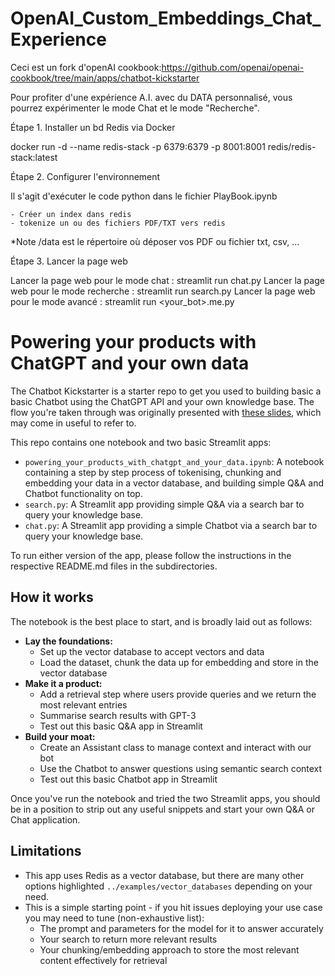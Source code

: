 # OpenAI_Custom_Embeddings_Chat_Experience
Ceci est un fork d'openAI cookbook:https://github.com/openai/openai-cookbook/tree/main/apps/chatbot-kickstarter

Pour profiter d'une expérience A.I. avec du DATA personnalisé, vous pourrez expérimenter le mode Chat et le mode "Recherche".

Étape 1. Installer un bd Redis via Docker

docker run -d --name redis-stack -p 6379:6379 -p 8001:8001 redis/redis-stack:latest

Étape 2. Configurer l'environnement

Il s'agit d'exécuter le code python dans le fichier PlayBook.ipynb
    
    - Créer un index dans redis
    - tokenize un ou des fichiers PDF/TXT vers redis

*Note /data est le répertoire où déposer vos PDF ou fichier txt, csv, ...
    
Étape 3. Lancer la page web

Lancer la page web pour le mode chat : streamlit run chat.py 
Lancer la page web pour le mode recherche : streamlit run search.py
Lancer la page web pour le mode avancé : streamlit run <your_bot>.me.py

# Powering your products with ChatGPT and your own data

The Chatbot Kickstarter is a starter repo to get you used to building basic a basic Chatbot using the ChatGPT API and your own knowledge base. The flow you're taken through was originally presented with [these slides](https://drive.google.com/file/d/1dB-RQhZC_Q1iAsHkNNdkqtxxXqYODFYy/view?usp=share_link), which may come in useful to refer to. 

This repo contains one notebook and two basic Streamlit apps:
- `powering_your_products_with_chatgpt_and_your_data.ipynb`: A notebook containing a step by step process of tokenising, chunking and embedding your data in a vector database, and building simple Q&A and Chatbot functionality on top.
- `search.py`: A Streamlit app providing simple Q&A via a search bar to query your knowledge base.
- `chat.py`: A Streamlit app providing a simple Chatbot via a search bar to query your knowledge base.

To run either version of the app, please follow the instructions in the respective README.md files in the subdirectories.

## How it works

The notebook is the best place to start, and is broadly laid out as follows:
- **Lay the foundations:**
    - Set up the vector database to accept vectors and data
    - Load the dataset, chunk the data up for embedding and store in the vector database
- **Make it a product:**
    - Add a retrieval step where users provide queries and we return the most relevant entries
    - Summarise search results with GPT-3
    - Test out this basic Q&A app in Streamlit
- **Build your moat:**
    - Create an Assistant class to manage context and interact with our bot
    - Use the Chatbot to answer questions using semantic search context
    - Test out this basic Chatbot app in Streamlit

Once you've run the notebook and tried the two Streamlit apps, you should be in a position to strip out any useful snippets and start your own Q&A or Chat application.

## Limitations

- This app uses Redis as a vector database, but there are many other options highlighted `../examples/vector_databases` depending on your need.
- This is a simple starting point - if you hit issues deploying your use case you may need to tune (non-exhaustive list):
    - The prompt and parameters for the model for it to answer accurately
    - Your search to return more relevant results
    - Your chunking/embedding approach to store the most relevant content effectively for retrieval
